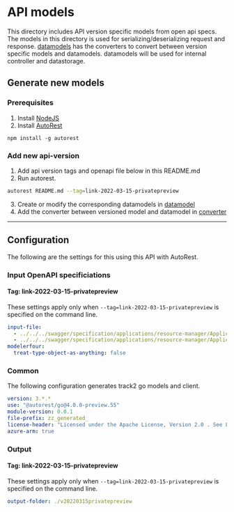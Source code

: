 # API models

This directory includes API version specific models from open api specs. The models in this directory is used for serializing/deserializing request and response. [datamodels](../datamodel/) has the converters to convert between version specific models and datamodels. datamodels will be used for internal controller and datastorage.

## Generate new models
### Prerequisites
1. Install [NodeJS](https://nodejs.org/)
2. Install [AutoRest](http://aka.ms/autorest)
```
npm install -g autorest
```

### Add new api-version

1. Add api version tags and openapi file below in this README.md
2. Run autorest.
```bash
autorest README.md --tag=link-2022-03-15-privatepreview
```
3. Create or modify the corresponding datamodels in [datamodel](../datamodel/)
4. Add the converter between versioned model and datamodel in [converter](../datamodel/converter/)

---

## Configuration

The following are the settings for this using this API with AutoRest.

### Input OpenAPI specificiations

#### Tag: link-2022-03-15-privatepreview

These settings apply only when `--tag=link-2022-03-15-privatepreview` is specified on the command line.

```yaml $(tag) == 'link-2022-03-15-privatepreview'
input-file:
  - ../../../swagger/specification/applications/resource-manager/Applications.Link/preview/2022-03-15-privatepreview/openapi.json
  - ../../../swagger/specification/applications/resource-manager/Applications.Link/preview/2022-03-15-privatepreview/extenders.json
modelerfour: 
  treat-type-object-as-anything: false
```
### Common

The following configuration generates track2 go models and client.

```yaml $(tag) != ''
version: 3.*.*
use: "@autorest/go@4.0.0-preview.55"
module-version: 0.0.1
file-prefix: zz_generated_
license-header: "Licensed under the Apache License, Version 2.0 . See LICENSE in the repository root for license information.\nCode generated by Microsoft (R) AutoRest Code Generator.\nChanges may cause incorrect behavior and will be lost if the code is regenerated."
azure-arm: true
```

### Output

#### Tag: link-2022-03-15-privatepreview

These settings apply only when `--tag=link-2022-03-15-privatepreview` is specified on the command line.

```yaml $(tag) == 'link-2022-03-15-privatepreview'
output-folder: ./v20220315privatepreview
```